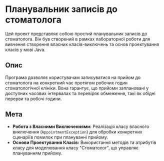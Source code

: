 # Планувальник записів до стоматолога

Цей проект представляє собою простий планувальник записів до стоматолога. Він був створений в рамках лабораторної роботи для вивчення створення власних класів-виключень та основ проектування класів у мові Java.

## Опис

Програма дозволяє користувачам записуватися на прийом до стоматолога на конкретний час протягом робочих годин стоматологічної клініки. Вона гарантує, що прийоми заплановані у доступних часових інтервалах та перевіряє обмеження, такі як обідні перерви та робочі години.

## Мета

- **Робота з Власними Виключеннями:** Реалізація класу власного виключення (`AppointmentException`) для обробки конкретних сценаріїв помилок при плануванні прийому.
- **Основи Проектування Класів:** Використання методів та атрибутів класу для моделювання класу "Стоматолог", що управляє плануванням прийому.


